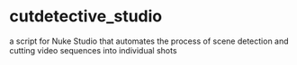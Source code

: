 # cutdetective_studio
a script for Nuke Studio that automates the process of scene detection and cutting video sequences into individual shots
